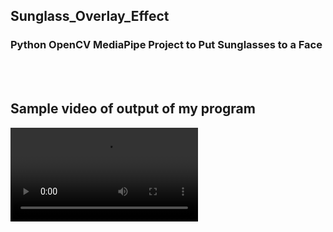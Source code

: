 <h2> Sunglass_Overlay_Effect </h2>
<h3> Python OpenCV MediaPipe Project to Put Sunglasses to a Face </h3>
</br></br>
<h2>Sample video of output of my program</h2>
<video src='https://user-images.githubusercontent.com/62290930/129445677-00889970-a3ed-46ae-9e7a-6511c4e8c8f8.mp4' width='300px'>




